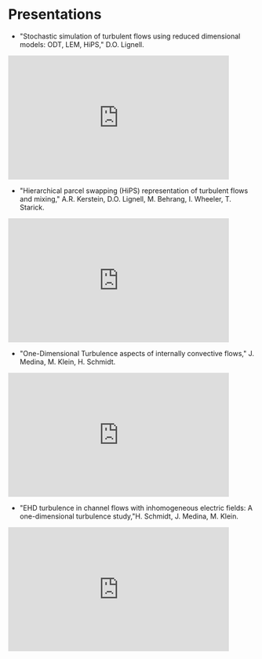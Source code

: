 # Presentations

- "Stochastic simulation of turbulent flows using reduced dimensional models: ODT, LEM, HiPS," D.O. Lignell.
<iframe width="450" height="253" src="https://www.youtube.com/embed/Tvbkjz8C_dU" frameborder="0" allow="accelerometer; autoplay; clipboard-write; encrypted-media; gyroscope; picture-in-picture" allowfullscreen></iframe>

- "Hierarchical parcel swapping (HiPS) representation of turbulent flows and mixing," A.R. Kerstein, D.O. Lignell, M. Behrang, I. Wheeler, T. Starick.
<iframe width="450" height="253" src="https://www.youtube.com/embed/Lt0VilycxQY" frameborder="0" allow="accelerometer; autoplay; clipboard-write; encrypted-media; gyroscope; picture-in-picture" allowfullscreen></iframe>

- "One-Dimensional Turbulence aspects of internally convective flows," J. Medina, M. Klein, H. Schmidt.
<iframe width="450" height="253" src="https://www.youtube.com/embed/NTuzvVEOhvc" frameborder="0" allow="accelerometer; autoplay; clipboard-write; encrypted-media; gyroscope; picture-in-picture" allowfullscreen></iframe>

- "EHD turbulence in channel flows with inhomogeneous electric fields: A one-dimensional turbulence study,"H. Schmidt, J. Medina, M. Klein.
<iframe width="450" height="253" src="https://www.youtube.com/embed/mzaaithpCPM" frameborder="0" allow="accelerometer; autoplay; clipboard-write; encrypted-media; gyroscope; picture-in-picture" allowfullscreen></iframe>
